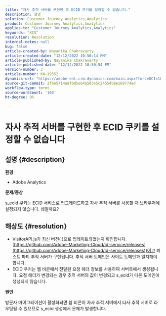 ```yaml
---
title: "자사 추적 서버를 구현한 후 ECID 쿠키를 설정할 수 없습니다."
description: 설명
solution: Customer Journey Analytics,Analytics
product: Customer Journey Analytics,Analytics
applies-to: "Customer Journey Analytics,Analytics"
keywords: “KCS”
resolution: Resolution
internal-notes: null
bug: false
article-created-by: Nayanika Chakravarty
article-created-date: "12/12/2022 10:50:14 PM"
article-published-by: Nayanika Chakravarty
article-published-date: "12/12/2022 10:50:54 PM"
version-number: 3
article-number: KA-19352
dynamics-url: "https://adobe-ent.crm.dynamics.com/main.aspx?forceUCI=1&pagetype=entityrecord&etn=knowledgearticle&id=12c5dd52-6f7a-ed11-81ac-6045bd006b25"
source-git-commit: 2f0e5714a8fbd5e64a503e5c24554b8e169774ad
workflow-type: tm+mt
source-wordcount: '168'
ht-degree: 9%

---
```


# 자사 추적 서버를 구현한 후 ECID 쿠키를 설정할 수 없습니다

## 설명 {#description}


<b>환경</b>

- Adobe Analytics

<b>문제/증상</b>

s_ecid 쿠키는 ECID 서비스로 업그레이드하고 자사 추적 서버를 사용할 때 브라우저에 설정되지 않습니다. 왜일까요?


## 해상도 {#resolution}


- VisitorAPI.js가 최신 버전( )으로 업데이트되었는지 확인합니다.[https://github.com/Adobe-Marketing-Cloud/id-service/releases](https://github.com/Adobe-Marketing-Cloud/id-service/releases))이고 퍼스트 파티 추적 서버가 구현됩니다. 추적 서버 도메인은 사이트 도메인과 일치해야 합니다.
- ECID 쿠키는 웹 비콘에서 전달된 요청 헤더 정보를 사용하여 서버측에서 생성됩니다. 요청 헤더가 변경되는 경우 추적 서버의 값이 변경되고 s_ecid가 다른 도메인에 생성되지 않습니다.


<b>원인</b>

방문자 마이그레이션이 활성화되면 웹 비콘이 자사 추적 서버에서 타사 추적 서버로 라우팅될 수 있으므로 s_ecid 생성에서 문제가 발생합니다.

